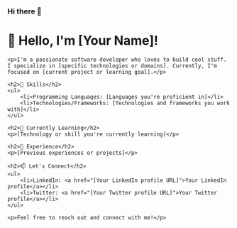 ### Hi there 👋

<!DOCTYPE html>
<html lang="en">
<head>
    <meta charset="UTF-8">
    <meta name="viewport" content="width=device-width, initial-scale=1.0">
    <title>README</title>
</head>
<body>
    <h1>👋 Hello, I'm [Your Name]!</h1>

    <p>I'm a passionate software developer who loves to build cool stuff. I specialize in [specific technologies or domains]. Currently, I'm focused on [current project or learning goal].</p>

    <h2>🔧 Skills</h2>
    <ul>
        <li>Programming Languages: [Languages you're proficient in]</li>
        <li>Technologies/Frameworks: [Technologies and frameworks you work with]</li>
    </ul>

    <h2>🌱 Currently Learning</h2>
    <p>[Technology or skill you're currently learning]</p>

    <h2>💼 Experience</h2>
    <p>[Previous experiences or projects]</p>

    <h2>📫 Let's Connect</h2>
    <ul>
        <li>LinkedIn: <a href="[Your LinkedIn profile URL]">Your LinkedIn profile</a></li>
        <li>Twitter: <a href="[Your Twitter profile URL]">Your Twitter profile</a></li>
    </ul>

    <p>Feel free to reach out and connect with me!</p>
</body>
</html>


<!--
**kaankirlii/kaankirlii** is a ✨ _special_ ✨ repository because its `README.md` (this file) appears on your GitHub profile.

Here are some ideas to get you started:

- 🔭 I’m currently working on ...
- 🌱 I’m currently learning ...
- 👯 I’m looking to collaborate on ...
- 🤔 I’m looking for help with ...
- 💬 Ask me about ...
- 📫 How to reach me: ...
- 😄 Pronouns: ...
- ⚡ Fun fact: ...
-->

